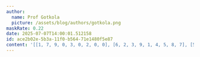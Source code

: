 ```yaml
---
author:
  name: Prof Gotkola
  picture: /assets/blog/authors/gotkola.png
maskRate: 0.22
date: 2025-07-07T14:00:01.512158
id: ace2b02e-5b3a-11f0-b564-71e1480f5e87
content: '[[1, 7, 9, 0, 3, 0, 2, 0, 0], [6, 2, 3, 9, 1, 4, 5, 8, 7], [5, 8, 4, 7, 2, 6, 1, 3, 9], [3, 9, 2, 6, 5, 8, 4, 0, 1], [4, 1, 0, 3, 9, 0, 8, 0, 5], [8, 0, 5, 4, 0, 1, 9, 2, 3], [2, 3, 0, 1, 8, 9, 7, 0, 4], [7, 5, 1, 0, 0, 3, 0, 9, 8], [9, 0, 8, 5, 6, 7, 3, 1, 0]]'
---
```

